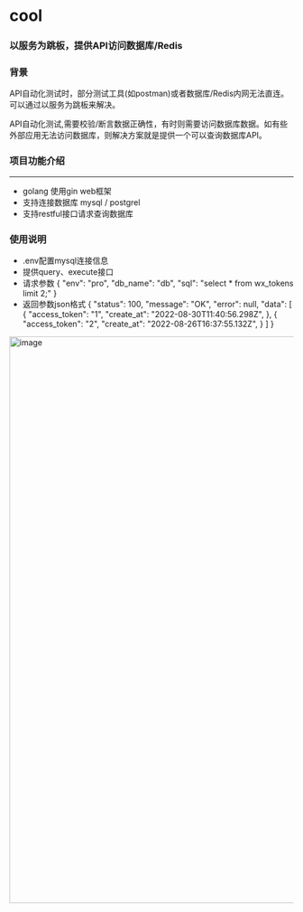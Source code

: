 # cool

### 以服务为跳板，提供API访问数据库/Redis

### 背景
API自动化测试时，部分测试工具(如postman)或者数据库/Redis内网无法直连。可以通过以服务为跳板来解决。


API自动化测试,需要校验/断言数据正确性，有时则需要访问数据库数据。如有些外部应用无法访问数据库，则解决方案就是提供一个可以查询数据库API。

### 项目功能介绍
***
* golang 使用gin web框架
* 支持连接数据库 mysql / postgrel
* 支持restful接口请求查询数据库


### 使用说明
* .env配置mysql连接信息
* 提供query、execute接口
* 请求参数
{
    "env": "pro",
    "db_name": "db",
    "sql": "select * from wx_tokens limit 2;"
}
* 返回参数json格式
{
    "status": 100,
    "message": "OK",
    "error": null,
    "data": [
        {
            "access_token": "1",
            "create_at": "2022-08-30T11:40:56.298Z",
        },
        {
            "access_token": "2",
            "create_at": "2022-08-26T16:37:55.132Z",
        }
    ]
}


<img width="1003" alt="image" src="https://user-images.githubusercontent.com/81615348/188116427-305a795f-9355-4809-977e-40910aaa45f9.png">
